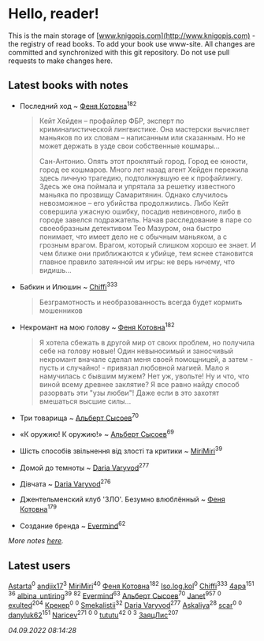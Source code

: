 # Hello, reader!
This is the main storage of [www.knigopis.com](http://www.knigopis.com) - the registry of read books.
To add your book use www-site. All changes are committed and synchronized with this git repository.
Do not use pull requests to make changes here.


## Latest books with notes
* Последний ход ~ [Феня Котовна](users/109/109746193906459706720-google)<sup>182</sup>
    > Кейт Хейден – профайлер ФБР, эксперт по криминалистической лингвистике. Она мастерски вычисляет маньяков по их словам – написанным или сказанным. Но не может держать в узде свои собственные кошмары…
    > 
    > Сан-Антонио. Опять этот проклятый город. Город ее юности, город ее кошмаров. Много лет назад агент Хейден пережила здесь личную трагедию, подтолкнувшую ее к профайлингу. Здесь же она поймала и упрятала за решетку известного маньяка по прозвищу Самаритянин. Однако случилось невозможное – его убийства продолжились. Либо Кейт совершила ужасную ошибку, посадив невиновного, либо в городе завелся подражатель. Начав расследование в паре со своеобразным детективом Тео Мазуром, она быстро понимает, что имеет дело не с обычным маньяком, а с грозным врагом. Врагом, который слишком хорошо ее знает. И чем ближе они приближаются к убийце, тем яснее становится главное правило затеянной им игры: не верь ничему, что видишь…

* Бабкин и Илюшин ~ [Chiffi](users/105/105831994080785626680-google)<sup>333</sup>
    > Безграмотность и необразованность всегда будет кормить мошенников

* Некромант на мою голову ~ [Феня Котовна](users/109/109746193906459706720-google)<sup>182</sup>
    > Я хотела сбежать в другой мир от своих проблем, но получила себе на голову новые! Один невыносимый и заносчивый некромант вначале сделал меня своей помощницей, а затем - пусть и случайно! - привязал любовной магией. Мало я намучилась с бывшим мужем? Нет уж, увольте! Ну и что, что виной всему древнее заклятие? Я все равно найду способ разорвать эти "узы любви"! Даже если в это захотят вмешаться высшие силы...

* Три товарища ~ [Альберт Сысоев](users/474/47446642-vkontakte)<sup>70</sup>

* «К оружию! К оружию!» ~ [Альберт Сысоев](users/474/47446642-vkontakte)<sup>69</sup>

* Шість способів звільнення від злості та критики ~ [MiriMiri](users/106/106107989792957993574-google)<sup>39</sup>

* Домой до темноты ~ [Daria Varyvod](users/829/829893410524253-facebook)<sup>277</sup>

* Дівчата ~ [Daria Varyvod](users/829/829893410524253-facebook)<sup>276</sup>

* Джентельменский клуб 'ЗЛО'. Безумно влюблённый ~ [Феня Котовна](users/109/109746193906459706720-google)<sup>179</sup>

* Создание бренда ~ [Evermind](users/302/302928912-vkontakte)<sup>62</sup>


_More notes [here](latest_books_with_notes.md)._


## Latest users
[Astarta](users/109/109681260016308244905-google)<sup>0</sup> 
[andjix17](users/111/111107669790056792515-google)<sup>3</sup> 
[MiriMiri](users/106/106107989792957993574-google)<sup>40</sup> 
[Феня Котовна](users/109/109746193906459706720-google)<sup>182</sup> 
[Iso.log.kol](users/113/113724398602793467597-google)<sup>0</sup> 
[Chiffi](users/105/105831994080785626680-google)<sup>333</sup> 
[4apa](users/117/117392596378069249667-google)<sup>151</sup> 
[](users/118/118248226132797004598-google)<sup>36</sup> 
[albina_untiring](users/257/2579695-vkontakte)<sup>39</sup> 
[](users/153/1537586159620888-facebook)<sup>82</sup> 
[Evermind](users/302/302928912-vkontakte)<sup>63</sup> 
[Альберт Сысоев](users/474/47446642-vkontakte)<sup>70</sup> 
[Janet](users/108/108113656204404967440-google)<sup>957</sup> 
[](users/115/115449770062296431749-google)<sup>0</sup> 
[exulted](users/100/100599204551896265722-google)<sup>204</sup> 
[Крекер](users/491/491114705-vkontakte)<sup>0</sup> 
[](users/526/526199504-vkontakte)<sup>0</sup> 
[Smekalistii](users/864/86487125-vkontakte)<sup>32</sup> 
[Daria Varyvod](users/829/829893410524253-facebook)<sup>277</sup> 
[Askaliya](users/326/326783541-vkontakte)<sup>28</sup> 
[scar](users/305/305940291-vkontakte)<sup>0</sup> 
[](users/602/602594164-yandex)<sup>0</sup> 
[danyluk62](users/374/374149854-vkontakte)<sup>151</sup> 
[Naricev](users/107/107090515204537133928-google)<sup>271</sup> 
[](users/185/185675202-vkontakte)<sup>0</sup> 
[](users/108/108518651320113412154-google)<sup>0</sup> 
[tututu](users/135/135685382-vkontakte)<sup>42</sup> 
[](users/173/17316051423275515640-mailru)<sup>0</sup> 
[](users/101/101368518035734751027-google)<sup>3</sup> 
[ЗаяцЛис](users/112/112388384595246311466-google)<sup>207</sup> 


_04.09.2022 08:14:28_
